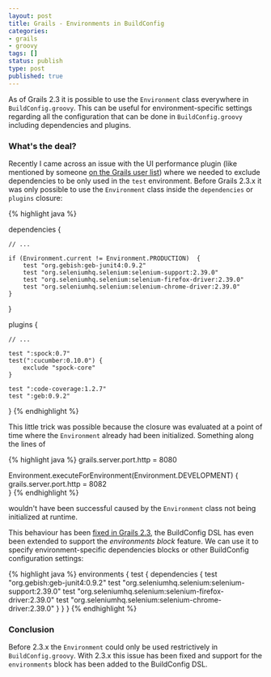 ```yaml
---
layout: post
title: Grails - Environments in BuildConfig
categories:
- grails
- groovy
tags: []
status: publish
type: post
published: true
---
```

As of Grails 2.3 it is possible to use the `Environment` class everywhere in `BuildConfig.groovy`. This can be useful for environment-specific settings regarding all the configuration that can be done in `BuildConfig.groovy` including dependencies and plugins.

### What's the deal?

Recently I came across an issue with the UI performance plugin (like mentioned by someone [on the Grails user list](http://grails.1312388.n4.nabble.com/UI-Performance-NoSuchMethodError-td1385924.html)) where we needed to exclude dependencies to be only used in the `test` environment. Before Grails 2.3.x it was only possible to use the `Environment` class inside the `dependencies` or `plugins` closure:

{% highlight java %}

dependencies {
	
  	// ...

	if (Environment.current != Environment.PRODUCTION)  {
    	test "org.gebish:geb-junit4:0.9.2"
        test "org.seleniumhq.selenium:selenium-support:2.39.0"
        test "org.seleniumhq.selenium:selenium-firefox-driver:2.39.0"
        test "org.seleniumhq.selenium:selenium-chrome-driver:2.39.0"
    }
}

plugins {
	
	// ...

	test ":spock:0.7"
    test(":cucumber:0.10.0") {
    	exclude "spock-core"
    }

    test ":code-coverage:1.2.7"
    test ":geb:0.9.2"
}
{% endhighlight %}

This little trick was possible because the closure was evaluated at a point of time where the `Environment` already had been initialized. Something along the lines of

{% highlight java %}
grails.server.port.http = 8080

Environment.executeForEnvironment(Environment.DEVELOPMENT)  {
    grails.server.port.http = 8082	
}
{% endhighlight %}

wouldn't have been successful caused by the `Environment` class not being initialized at runtime.

This behaviour has been [fixed in Grails 2.3](http://jira.grails.org/browse/GRAILS-4260), the BuildConfig DSL has even been extended to support the _environments block_ feature. We can use it to specify environment-specific dependencies blocks or other BuildConfig configuration settings:

{% highlight java %}
environments {
	test {
		dependencies {
			test "org.gebish:geb-junit4:0.9.2"
        	test "org.seleniumhq.selenium:selenium-support:2.39.0"
        	test "org.seleniumhq.selenium:selenium-firefox-driver:2.39.0"
        	test "org.seleniumhq.selenium:selenium-chrome-driver:2.39.0"
		}
	}
}
{% endhighlight %}

### Conclusion

Before 2.3.x the `Environment` could only be used restrictively in `BuildConfig.groovy`. With 2.3.x this issue has been fixed and support for the `environments` block has been added to the BuildConfig DSL. 
